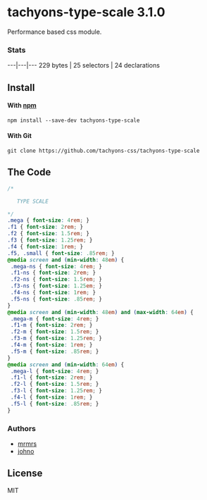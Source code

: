 # tachyons-type-scale 3.1.0

Performance based css module.

### Stats

---|---|---
229 bytes | 25 selectors | 24 declarations

## Install

#### With [npm](https://npmjs.com)

```
npm install --save-dev tachyons-type-scale
```

#### With Git

```
git clone https://github.com/tachyons-css/tachyons-type-scale
```

## The Code

```css
/*

   TYPE SCALE

*/
.mega { font-size: 4rem; }
.f1 { font-size: 2rem; }
.f2 { font-size: 1.5rem; }
.f3 { font-size: 1.25rem; }
.f4 { font-size: 1rem; }
.f5, .small { font-size: .85rem; }
@media screen and (min-width: 48em) {
 .mega-ns { font-size: 4rem; }
 .f1-ns { font-size: 2rem; }
 .f2-ns { font-size: 1.5rem; }
 .f3-ns { font-size: 1.25em; }
 .f4-ns { font-size: 1rem; }
 .f5-ns { font-size: .85rem; }
}
@media screen and (min-width: 48em) and (max-width: 64em) {
 .mega-m { font-size: 4rem; }
 .f1-m { font-size: 2rem; }
 .f2-m { font-size: 1.5rem; }
 .f3-m { font-size: 1.25rem; }
 .f4-m { font-size: 1rem; }
 .f5-m { font-size: .85rem; }
}
@media screen and (min-width: 64em) {
 .mega-l { font-size: 4rem; }
 .f1-l { font-size: 2rem; }
 .f2-l { font-size: 1.5rem; }
 .f3-l { font-size: 1.25rem; }
 .f4-l { font-size: 1rem; }
 .f5-l { font-size: .85rem; }
}
```

### Authors

* [mrmrs](http://mrmrs.io)
* [johno](http://johnotander.com)

## License

MIT
